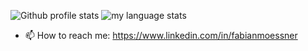 ![Github profile stats](https://github-readme-stats.vercel.app/api?username=moessner&show_icons=true&include_all_commits=true&count_private=true&theme=github_dark&hide_border=true&layout=default&title=MyStats&hide_rank=true)
![my language stats](https://github-readme-stats.vercel.app/api/top-langs/?username=moessner&layout=compact&exclude_repo=moessner.github.io&langs_count=10&theme=github_dark&hide_border=true)

- 📫 How to reach me: https://www.linkedin.com/in/fabianmoessner
